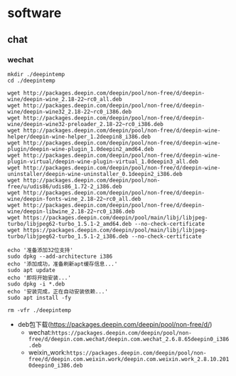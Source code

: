 # software

## chat

### wechat
```
mkdir ./deepintemp
cd ./deepintemp

wget http://packages.deepin.com/deepin/pool/non-free/d/deepin-wine/deepin-wine_2.18-22~rc0_all.deb
wget http://packages.deepin.com/deepin/pool/non-free/d/deepin-wine/deepin-wine32_2.18-22~rc0_i386.deb
wget http://packages.deepin.com/deepin/pool/non-free/d/deepin-wine/deepin-wine32-preloader_2.18-22~rc0_i386.deb
wget http://packages.deepin.com/deepin/pool/non-free/d/deepin-wine-helper/deepin-wine-helper_1.2deepin8_i386.deb
wget http://packages.deepin.com/deepin/pool/non-free/d/deepin-wine-plugin/deepin-wine-plugin_1.0deepin2_amd64.deb
wget http://packages.deepin.com/deepin/pool/non-free/d/deepin-wine-plugin-virtual/deepin-wine-plugin-virtual_1.0deepin3_all.deb
wget http://packages.deepin.com/deepin/pool/non-free/d/deepin-wine-uninstaller/deepin-wine-uninstaller_0.1deepin2_i386.deb
wget http://packages.deepin.com/deepin/pool/non-free/u/udis86/udis86_1.72-2_i386.deb
wget http://packages.deepin.com/deepin/pool/non-free/d/deepin-wine/deepin-fonts-wine_2.18-22~rc0_all.deb
wget http://packages.deepin.com/deepin/pool/non-free/d/deepin-wine/deepin-libwine_2.18-22~rc0_i386.deb
wget https://packages.deepin.com/deepin/pool/main/libj/libjpeg-turbo/libjpeg62-turbo_1.5.1-2_amd64.deb --no-check-certificate
wget https://packages.deepin.com/deepin/pool/main/libj/libjpeg-turbo/libjpeg62-turbo_1.5.1-2_i386.deb --no-check-certificate

echo '准备添加32位支持'
sudo dpkg --add-architecture i386
echo '添加成功，准备刷新apt缓存信息...'
sudo apt update
echo '即将开始安装...'
sudo dpkg -i *.deb
echo '安装完成，正在自动安装依赖...'
sudo apt install -fy

rm -vfr ./deepintemp
```

- deb包下载(https://packages.deepin.com/deepin/pool/non-free/d/)
  - wechat:`https://packages.deepin.com/deepin/pool/non-free/d/deepin.com.wechat/deepin.com.wechat_2.6.8.65deepin0_i386.deb`
  - weixin_work:`https://packages.deepin.com/deepin/pool/non-free/d/deepin.com.weixin.work/deepin.com.weixin.work_2.8.10.2010deepin0_i386.deb`

